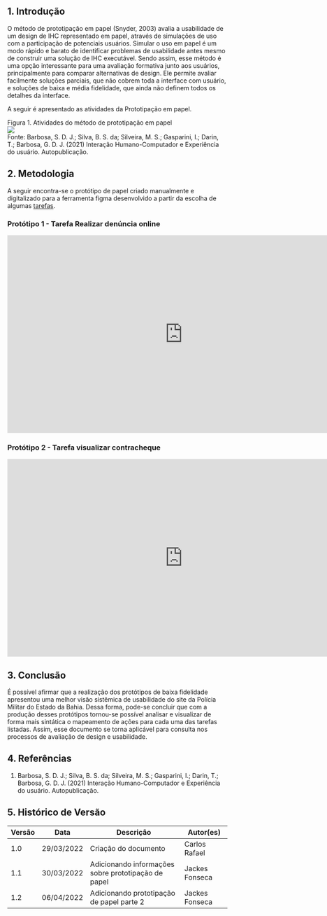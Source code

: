 ## 1. Introdução

O método de prototipação em papel (Snyder, 2003) avalia a usabilidade de um design de IHC
representado em papel, através de simulações de uso com a participação de potenciais usuários. Simular o uso em papel é um modo rápido e barato de identificar problemas de usabilidade antes mesmo de construir uma solução de IHC executável. Sendo assim, esse método é uma opção interessante para uma avaliação formativa junto aos usuários, principalmente para comparar alternativas de design. Ele permite avaliar facilmente soluções parciais, que não cobrem toda a interface com usuário, e soluções de baixa e média fidelidade, que ainda não definem todos os detalhes da interface.

A seguir é apresentado as atividades da Prototipação em papel.

<figcaption>Figura 1. Atividades do método de prototipação em papel</figcaption>
<img src="https://user-images.githubusercontent.com/53023400/160853915-a4094e04-a118-4618-b54c-7d2ec84abeca.png">
<figcaption>Fonte: Barbosa, S. D. J.; Silva, B. S. da; Silveira, M. S.; Gasparini, I.; Darin, T.; Barbosa, G. D. J. (2021) Interação Humano-Computador e Experiência do usuário. Autopublicação.</figcaption>

## 2. Metodologia

A seguir encontra-se o protótipo de papel criado manualmente e digitalizado para a ferramenta figma desenvolvido a partir da escolha de algumas [tarefas](../../design_avaliacao_desenvolvimento/nivel_1/planejamento_analise_tarefas.md).

### Protótipo 1 - Tarefa Realizar denúncia online

<iframe style="border: 1px solid rgba(0, 0, 0, 0.1);" width="800" height="450" src="https://www.figma.com/embed?embed_host=share&url=https%3A%2F%2Fwww.figma.com%2Ffile%2F4QVXc88UHCaQML2sfYLFUV%2FUntitled%3Fnode-id%3D0%253A1" allowfullscreen></iframe>

### Protótipo 2 - Tarefa visualizar contracheque

<iframe style="border: 1px solid rgba(0, 0, 0, 0.1);" width="800" height="450" src="https://www.figma.com/embed?embed_host=share&url=https%3A%2F%2Fwww.figma.com%2Ffile%2F4QVXc88UHCaQML2sfYLFUV%2FProt%25C3%25B3tipo-de-Papel---PMBA%3Fnode-id%3D37%253A2" allowfullscreen></iframe>

## 3. Conclusão

É possível afirmar que a realização dos protótipos de baixa fidelidade apresentou uma melhor visão sistêmica de usabilidade do site da Polícia Militar do Estado da Bahia. Dessa forma, pode-se concluir que com a produção desses protótipos tornou-se possível analisar e visualizar de forma mais sintática o mapeamento de ações para cada uma das tarefas listadas. Assim, esse documento se torna aplicável para consulta nos processos de avaliação de design e usabilidade.

## 4. Referências

1. Barbosa, S. D. J.; Silva, B. S. da; Silveira, M. S.; Gasparini, I.; Darin, T.; Barbosa, G. D. J. (2021) Interação Humano-Computador e Experiência do usuário. Autopublicação.

## 5. Histórico de Versão

| Versão | Data       | Descrição                                           | Autor(es)      |
| ------ | ---------- | --------------------------------------------------- | -------------- |
| 1.0    | 29/03/2022 | Criação do documento                                | Carlos Rafael  |
| 1.1    | 30/03/2022 | Adicionando informações sobre prototipação de papel | Jackes Fonseca |
| 1.2    | 06/04/2022 | Adicionando prototipação de papel parte 2           | Jackes Fonseca |
